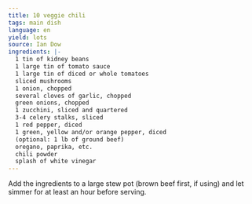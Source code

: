 ```yaml
---
title: 10 veggie chili
tags: main dish
language: en
yield: lots
source: Ian Dow
ingredients: |-
  1 tin of kidney beans
  1 large tin of tomato sauce
  1 large tin of diced or whole tomatoes
  sliced mushrooms
  1 onion, chopped
  several cloves of garlic, chopped
  green onions, chopped
  1 zucchini, sliced and quartered
  3-4 celery stalks, sliced
  1 red pepper, diced
  1 green, yellow and/or orange pepper, diced
  (optional: 1 lb of ground beef)
  oregano, paprika, etc.
  chili powder
  splash of white vinegar
---
```

Add the ingredients to a large stew pot (brown beef first, if using) and let simmer for at least an hour before serving.